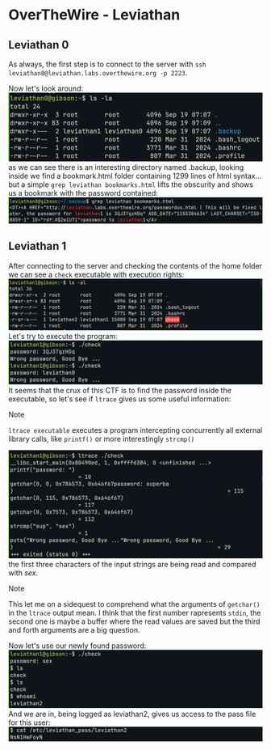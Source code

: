 # OverTheWire - Leviathan

## Leviathan 0
As always, the first step is to connect to the server with `ssh leviathan0@leviathan.labs.overthewire.org -p 2223`.

Now let's look around:
![Execute ls command](imgs/leviathan0_ls.png)
as we can see there is an interesting directory named .backup, looking inside we find a bookmark.html folder containing 1299 lines of html syntax... but a simple `grep leviathan bookmarks.html` lifts the obscurity and shows us a bookmark with the password contained:
![Execute grep command](imgs/leviathan0_grep.png)
## Leviathan 1
After connecting to the server and checking the contents of the home folder we can see a  `check` executable with execution rights:
![Execute ls command](imgs/leviathan1_ls.png)
Let's try to execute the program:
![](imgs/leviathan1_check.webp)
It seems that the crux of this CTF is to find the password inside the executable, so let's see if `ltrace` gives us some useful information:

>[!note]
>`ltrace executable` executes a program intercepting concurrently all external library calls, like `printf()` or more interestingly `strcmp()`

![](imgs/leviathan1_ltrace.webp)
the first three characters of the input strings are being read and compared with _sex_.

> [!note]
This let me on a sidequest to comprehend what the arguments of `getchar()` in the `ltrace` output mean. I think that the first number rapresents `stdin`, the second one is maybe a buffer where the read values are saved but the third and forth arguments are a big question.

Now let's use our newly found password:
![](imgs/leviathan1_check2.webp)
And we are in, being logged as leviathan2, gives us access to the pass file for this user:
![](imgs/leviathan1_cat.webp)

